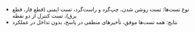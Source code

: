 - نوع تست‌ها: تست روشن شدن، چپ‌گرد و راست‌گرد، تست ایمنی (قطع فاز، قطع برق)، تست کنترل از دو نقطه
- نتایج: همه تست‌ها موفق، تأخیر‌های منطقی در پاسخ، بدون تداخل در عملکرد
